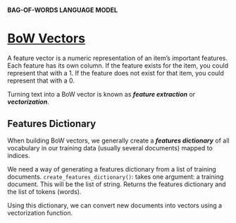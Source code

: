 #### BAG-OF-WORDS LANGUAGE MODEL
# [BoW Vectors](https://www.codecademy.com/paths/build-chatbots-with-python/tracks/retrieval-based-chatbots/modules/language-and-topic-modeling-chatbots/lessons/language-model-bag-of-words/exercises/bow-vectors-i)
A feature vector is a numeric representation of an item’s important features. Each feature has its own column. If the feature exists for the item, you could represent that with a 1. If the feature does not exist for that item, you could represent that with a 0.

Turning text into a BoW vector is known as ***feature extraction*** or ***vectorization***.

## Features Dictionary
When building BoW vectors, we generally create a ***features dictionary*** of all vocabulary in our training data (usually several documents) mapped to indices.

We need a way of generating a features dictionary from a list of training documents.
`create_features_dictionary()`:  takes one argument: a training document. This will be the list of string. Returns the features dictionary and the list of tokens (words).

Using this dictionary, we can convert new documents into vectors using a vectorization function.


